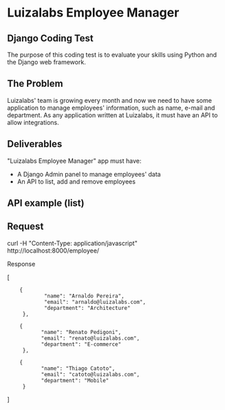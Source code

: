 # Luizalabs Employee Manager

## Django Coding Test
The purpose of this coding test is to evaluate your skills using Python and the Django web
framework.

## The Problem
Luizalabs' team is growing every month and now we need to have some application to manage
employees' information, such as name, e-mail and department. As any application written at
Luizalabs, it must have an API to allow integrations.

## Deliverables
"Luizalabs Employee Manager" app must have:
- A Django Admin panel to manage employees' data
- An API to list, add and remove employees

## API example (list)
## Request

curl -H "Content-Type: application/javascript" http://localhost:8000/employee/

Response

  [
  
        {
                "name": "Arnaldo Pereira",
                "email": "arnaldo@luizalabs.com",
                "department": "Architecture"
         },
  
        {
               "name": "Renato Pedigoni",
               "email": "renato@luizalabs.com",
               "department": "E-commerce"
         },
  
        {
               "name": "Thiago Catoto",
               "email": "catoto@luizalabs.com",
               "department": "Mobile"
         }
  
  ]
